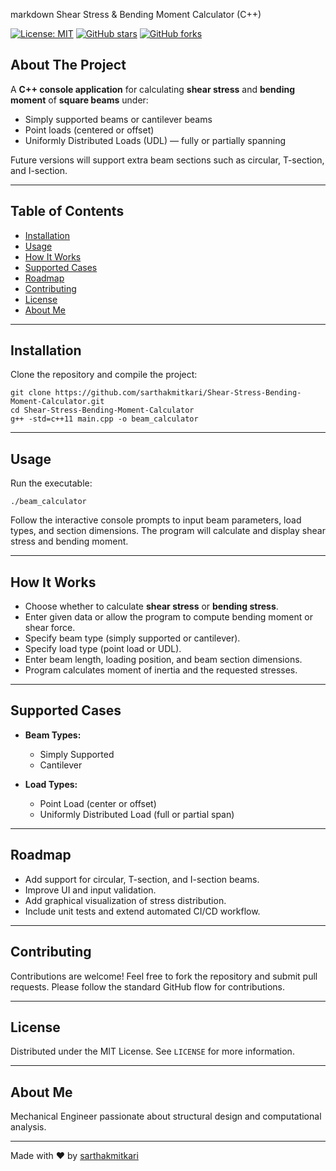 
markdown
Shear Stress & Bending Moment Calculator (C++)

[![License: MIT](https://img.shields.io/badge/License-MIT-blue.svg)](LICENSE)
[![GitHub stars](https://img.shields.io/github/stars/sarthakmitkari/Shear-Stress-Bending-Moment-Calculator?style=social)]()
[![GitHub forks](https://img.shields.io/github/forks/sarthakmitkari/Shear-Stress-Bending-Moment-Calculator?style=social)]()


## About The Project

A **C++ console application** for calculating **shear stress** and **bending moment** of **square beams** under:

- Simply supported beams or cantilever beams
- Point loads (centered or offset)
- Uniformly Distributed Loads (UDL) — fully or partially spanning

Future versions will support extra beam sections such as circular, T-section, and I-section.

---

## Table of Contents

- [Installation](#installation)
- [Usage](#usage)
- [How It Works](#how-it-works)
- [Supported Cases](#supported-cases)
- [Roadmap](#roadmap)
- [Contributing](#contributing)
- [License](#license)
- [About Me](#about-me)

---

## Installation

Clone the repository and compile the project:

```
git clone https://github.com/sarthakmitkari/Shear-Stress-Bending-Moment-Calculator.git
cd Shear-Stress-Bending-Moment-Calculator
g++ -std=c++11 main.cpp -o beam_calculator
```

---

## Usage

Run the executable:

```
./beam_calculator
```

Follow the interactive console prompts to input beam parameters, load types, and section dimensions. The program will calculate and display shear stress and bending moment.

---

## How It Works

- Choose whether to calculate **shear stress** or **bending stress**.
- Enter given data or allow the program to compute bending moment or shear force.
- Specify beam type (simply supported or cantilever).
- Specify load type (point load or UDL).
- Enter beam length, loading position, and beam section dimensions.
- Program calculates moment of inertia and the requested stresses.

---

## Supported Cases

- **Beam Types:**
  - Simply Supported
  - Cantilever

- **Load Types:**
  - Point Load (center or offset)
  - Uniformly Distributed Load (full or partial span)

---

## Roadmap

- Add support for circular, T-section, and I-section beams.
- Improve UI and input validation.
- Add graphical visualization of stress distribution.
- Include unit tests and extend automated CI/CD workflow.

---

## Contributing

Contributions are welcome! Feel free to fork the repository and submit pull requests. Please follow the standard GitHub flow for contributions.

---

## License

Distributed under the MIT License. See `LICENSE` for more information.

---

## About Me

Mechanical Engineer passionate about structural design and computational analysis.

---

Made with ❤️ by [sarthakmitkari](https://github.com/sarthakmitkari)
```
